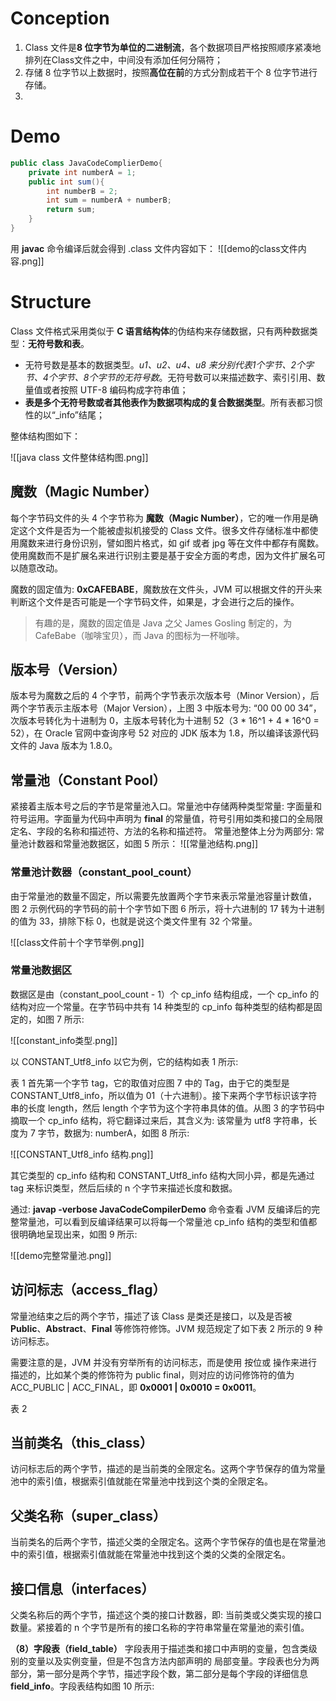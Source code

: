 
# Conception
1. Class 文件是**8 位字节为单位的二进制流**，各个数据项目严格按照顺序紧凑地排列在Class文件之中，中间没有添加任何分隔符；
3. 存储 8 位字节以上数据时，按照**高位在前**的方式分割成若干个 8 位字节进行存储。
4. 
# Demo
```java
public class JavaCodeComplierDemo{
	private int numberA = 1;
	public int sum(){
		int numberB = 2;
		int sum = numberA + numberB;
		return sum;
	}
}

```

用 **javac** 命令编译后就会得到 .class 文件内容如下：
![[demo的class文件内容.png]]

# Structure
Class 文件格式采用类似于 **C 语言结构体**的伪结构来存储数据，只有两种数据类型：**无符号数和表**。
-   无符号数是基本的数据类型。*u1、u2、u4、u8 来分别代表1个字节、2个字节、4个字节、8个字节的无符号数*。无符号数可以来描述数字、索引引用、数量值或者按照 UTF-8 编码构成字符串值；
-   **表是多个无符号数或者其他表作为数据项构成的复合数据类型**。所有表都习惯性的以“\_info”结尾；

整体结构图如下：

![[java class 文件整体结构图.png]]

## 魔数（Magic Number）
每个字节码文件的头 4 个字节称为 **魔数（Magic Number）**，它的唯一作用是确定这个文件是否为一个能被虚拟机接受的 Class 文件。很多文件存储标准中都使用魔数来进行身份识别，譬如图片格式，如 gif 或者 jpg 等在文件中都存有魔数。使用魔数而不是扩展名来进行识别主要是基于安全方面的考虑，因为文件扩展名可以随意改动。

魔数的固定值为: **0xCAFEBABE**，魔数放在文件头，JVM 可以根据文件的开头来判断这个文件是否可能是一个字节码文件，如果是，才会进行之后的操作。

> 有趣的是，魔数的固定值是 Java 之父 James Gosling 制定的，为 CafeBabe（咖啡宝贝），而 Java 的图标为一杯咖啡。

## 版本号（Version）
版本号为魔数之后的 4 个字节，前两个字节表示次版本号（Minor Version），后两个字节表示主版本号（Major Version），上图 3 中版本号为: “00 00 00 34”，次版本号转化为十进制为 0，主版本号转化为十进制 52（3 * 16^1 + 4 * 16^0 = 52），在 Oracle 官网中查询序号 52 对应的 JDK 版本为 1.8，所以编译该源代码文件的 Java 版本为 1.8.0。

## 常量池（Constant Pool）
紧接着主版本号之后的字节是常量池入口。常量池中存储两种类型常量: 字面量和符号运用。字面量为代码中声明为 **final** 的常量值，符号引用如类和接口的全局限定名、字段的名称和描述符、方法的名称和描述符。
常量池整体上分为两部分: 常量池计数器和常量池数据区，如图 5 所示：
![[常量池结构.png]]


### 常量池计数器（constant_pool_count）
由于常量池的数量不固定，所以需要先放置两个字节来表示常量池容量计数值，
图 2 示例代码的字节码的前十个字节如下图 6 所示，将十六进制的 17 转为十进制的值为 33，排除下标 0，也就是说这个类文件里有 32 个常量。

![[class文件前十个字节举例.png]]


### 常量池数据区
 数据区是由（constant_pool_count - 1）个 cp_info 结构组成，一个 cp_info 的结构对应一个常量。在字节码中共有 14 种类型的 cp_info 每种类型的结构都是固定的，如图 7 所示:

![[constant_info类型.png]]

以 CONSTANT_Utf8_info 以它为例，它的结构如表 1 所示:

表 1 首先第一个字节 tag，它的取值对应图 7 中的 Tag，由于它的类型是 CONSTANT_Utf8_info，所以值为 01（十六进制）。接下来两个字节标识该字符串的长度 length，然后 length 个字节为这个字符串具体的值。从图 3 的字节码中摘取一个 cp_info 结构，将它翻译过来后，其含义为: 该常量为 utf8 字符串，长度为 7 字节，数据为: numberA，如图 8 所示:

![[CONSTANT_Utf8_info 结构.png]]

其它类型的 cp_info 结构和 CONSTANT_Utf8_info 结构大同小异，都是先通过 tag 来标识类型，然后后续的 n 个字节来描述长度和数据。

通过: **javap -verbose JavaCodeCompilerDemo** 命令查看 JVM 反编译后的完整常量池，可以看到反编译结果可以将每一个常量池 cp_info 结构的类型和值都很明确地呈现出来，如图 9 所示:

![[demo完整常量池.png]]


## 访问标志（access_flag）
常量池结束之后的两个字节，描述了该 Class 是类还是接口，以及是否被 **Public**、**Abstract**、**Final** 等修饰符修饰。JVM 规范规定了如下表 2 所示的 9 种访问标志。

需要注意的是，JVM 并没有穷举所有的访问标志，而是使用 按位或 操作来进行描述的，比如某个类的修饰符为 public final，则对应的访问修饰符的值为 ACC_PUBLIC | ACC_FINAL，即 **0x0001 | 0x0010 = 0x0011**。

表 2

## 当前类名（this_class）
访问标志后的两个字节，描述的是当前类的全限定名。这两个字节保存的值为常量池中的索引值，根据索引值就能在常量池中找到这个类的全限定名。

## 父类名称（super_class）
当前类名的后两个字节，描述父类的全限定名。这两个字节保存的值也是在常量池中的索引值，根据索引值就能在常量池中找到这个类的父类的全限定名。

## 接口信息（interfaces）
父类名称后的两个字节，描述这个类的接口计数器，即: 当前类或父类实现的接口数量。紧接着的 n 个字节是所有的接口名称的字符串常量在常量池的索引值。

**（8）字段表（field_table）** 字段表用于描述类和接口中声明的变量，包含类级别的变量以及实例变量，但是不包含方法内部声明的 局部变量。字段表也分为两部分，第一部分是两个字节，描述字段个数，第二部分是每个字段的详细信息 **field_info**。字段表结构如图 10 所示: